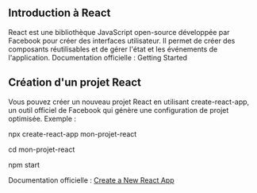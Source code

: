 ## Introduction à React
React est une bibliothèque JavaScript open-source développée par Facebook pour créer des interfaces utilisateur. Il permet de créer des composants réutilisables et de gérer l'état et les événements de l'application.
Documentation officielle : Getting Started

## Création d'un projet React
Vous pouvez créer un nouveau projet React en utilisant create-react-app, un outil officiel de Facebook qui génère une configuration de projet optimisée.
Exemple : 
 
npx create-react-app mon-projet-react 

cd mon-projet-react 

npm start 
 
Documentation officielle : [Create a New React App ](https://react.dev/learn/start-a-new-react-project)

